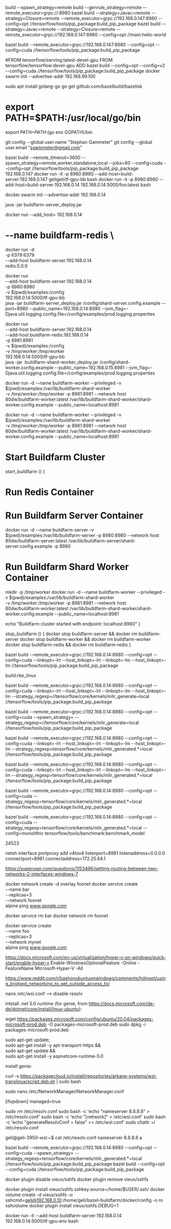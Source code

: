 build --spawn_strategy=remote
build --genrule_strategy=remote
 --remote_executor=grpc://<bazel-buildfarm-server>:8980
bazel build --strategy=Javac=remote  --strategy=Closure=remote --remote_executor=grpc://192.168.0.147:8980 --config=opt //tensorflow/tools/pip_package:build_pip_package
bazel build --strategy=Javac=remote  --strategy=Closure=remote --remote_executor=grpc://192.168.0.147:8980 --config=opt  //main:hello-world

bazel build --remote_executor=grpc://192.168.0.147:8980 --config=opt --config=cuda //tensorflow/tools/pip_package:build_pip_package

#FROM tensorflow/serving:latest-devel-gpu
FROM tensorflow/tensorflow:devel-gpu
ADD 
bazel build --config=opt --config=v2 --config=cuda //tensorflow/tools/pip_package:build_pip_package
docker swarm init --advertise-addr 192.168.99.100


sudo apt install golang-go
go get github.com/bazelbuild/bazelisk
# export PATH=$PATH:/usr/local/go/bin
export PATH=$PATH:$(go env GOPATH)/bin


git config --global user.name "Stephan Gammeter"
git config --global user.email "sgammeter@gmail.com"



bazel build --remote_timeout=3600 --spawn_strategy=remote,worker,standalone,local --jobs=60 --config=cuda --config=opt //tensorflow/tools/pip_package:build_pip_package
192.168.0.147
docker run -it -p 8980:8980 --add-host=build-server:192.168.0.147 geligeli/tf-gpu-bb bash
docker run -it -p 8980:8980 --add-host=build-server:192.168.0.14  192.168.0.14:5000/foo:latest bash

docker swarm init --advertise-addr 192.168.0.14


java -jar buildfarm-server_deploy.jar


docker run --add_host= 192.168.0.14


#  --name buildfarm-redis \
docker run -d \
  -p 6379:6379 \
  --add-host buildfarm-server:192.168.0.14 \
  redis:5.0.9

docker run \
  --add-host buildfarm-server:192.168.0.14 \
  -p 8980:8980 \
  -v $(pwd)/examples:/config \
  192.168.0.14:5000/tf-gpu-bb \
  java -jar buildfarm-server_deploy.jar /config/shard-server.config.example --port=8980 --public_name=192.168.0.14:8980 --jvm_flag=-Djava.util.logging.config.file=/config/examples/prod.logging.properties

docker run \
  --add-host buildfarm-server:192.168.0.14 \
  --add-host buildfarm-redis:192.168.0.14 \
  -p 8981:8981 \
  -v $(pwd)/examples:/config \
  -v /tmp/worker:/tmp/worker \
  192.168.0.14:5000/tf-gpu-bb \
  java -jar :buildfarm-shard-worker_deploy.jar /config/shard-worker.config.example --public_name=192.168.0.15:8981 --jvm_flag=-Djava.util.logging.config.file=/config/examples/prod.logging.properties

  docker run -d --name buildfarm-worker --privileged -v $(pwd)/examples:/var/lib/buildfarm-shard-worker \
  -v /tmp/worker:/tmp/worker -p 8981:8981 --network host \
  80dw/buildfarm-worker:latest /var/lib/buildfarm-shard-worker/shard-worker.config.example --public_name=localhost:8981


  docker run -d --name buildfarm-worker --privileged -v $(pwd)/examples:/var/lib/buildfarm-shard-worker \
  -v /tmp/worker:/tmp/worker -p 8981:8981 --network host \
  80dw/buildfarm-worker:latest /var/lib/buildfarm-shard-worker/shard-worker.config.example --public_name=localhost:8981




# Start Buildfarm Cluster
start_buildfarm () {
  # Run Redis Container

  # Run Buildfarm Server Container
  docker run -d --name buildfarm-server -v $(pwd)/examples:/var/lib/buildfarm-server -p 8980:8980 --network host \
  80dw/buildfarm-server:latest /var/lib/buildfarm-server/shard-server.config.example -p 8980

  # Run Buildfarm Shard Worker Container
  mkdir -p /tmp/worker
  docker run -d --name buildfarm-worker --privileged -v $(pwd)/examples:/var/lib/buildfarm-shard-worker \
  -v /tmp/worker:/tmp/worker -p 8981:8981 --network host \
  80dw/buildfarm-worker:latest /var/lib/buildfarm-shard-worker/shard-worker.config.example --public_name=localhost:8981

  echo "Buildfarm cluster started with endpoint: localhost:8980"
}

stop_buildfarm () {
  docker stop buildfarm-server && docker rm buildfarm-server
  docker stop buildfarm-worker && docker rm buildfarm-worker
  docker stop buildfarm-redis && docker rm buildfarm-redis
}



bazel build --remote_executor=grpc://192.168.0.14:8980 --config=opt --config=cuda --linkopt=-lrt --host_linkopt=-lrt --linkopt=-lm --host_linkopt=-lm //tensorflow/tools/pip_package:build_pip_package

build:rbe_linux 



bazel build --remote_executor=grpc://192.168.0.14:8980 --config=opt --config=cuda --linkopt=-lrt --host_linkopt=-lrt --linkopt=-lm --host_linkopt=-lm --strategy_regexp=//tensorflow/core/kernels/mlir_generate=local //tensorflow/tools/pip_package:build_pip_package



bazel build --remote_executor=grpc://192.168.0.14:8980 --config=opt --config=cuda --spawn_strategy= --strategy_regexp=//tensorflow/core/kernels/mlir_generate=local //tensorflow/tools/pip_package:build_pip_package

bazel build --remote_executor=grpc://192.168.0.14:8980 --config=opt --config=cuda --linkopt=-lrt --host_linkopt=-lrt --linkopt=-lm --host_linkopt=-lm --strategy_regexp=tensorflow/core/kernels/mlir_generated.*=local //tensorflow/tools/pip_package:build_pip_package

bazel build --remote_executor=grpc://192.168.0.14:8980 --config=opt --config=cuda --linkopt=-lrt --host_linkopt=-lrt --linkopt=-lm --host_linkopt=-lm --strategy_regexp=tensorflow/core/kernels/mlir_generated.*=local //tensorflow/tools/pip_package:build_pip_package

bazel build --remote_executor=grpc://192.168.0.14:8980 --config=opt --config=cuda --strategy_regexp=tensorflow/core/kernels/mlir_generated.*=local //tensorflow/tools/pip_package:build_pip_package

bazel build  --remote_executor=grpc://192.168.0.14:8980 --config=opt --config=cuda --strategy_regexp=tensorflow/core/kernels/mlir_generated.*=local --config=monolithic tensorflow/tools/benchmark:benchmark_model

24523



 netsh interface portproxy add v4tov4 listenport=8981 listenaddress=0.0.0.0 connectport=8981 connectaddress=172.25.64.1



 https://superuser.com/questions/1153496/setting-routing-between-two-networks-2-interfaces-windows-7


docker network create -d overlay foonet
docker service create \
  --name bar \
  --replicas=3 \
  --network foonet \
  alpine ping www.google.com

docker service rm bar
docker network rm foonet

  docker service create \
  --name foo \
  --replicas=3 \
  --network mynet \
  alpine ping www.google.com



https://docs.microsoft.com/en-us/virtualization/hyper-v-on-windows/quick-start/enable-hyper-v
Enable-WindowsOptionalFeature -Online -FeatureName Microsoft-Hyper-V -All



https://www.reddit.com/r/bashonubuntuonwindows/comments/hdmspt/using_bridged_networking_to_get_outside_access_to/


nano /etc/wsl.conf --> disable resolv

intstall .net 5.0 runtime (for genie, from https://docs.microsoft.com/de-de/dotnet/core/install/linux-ubuntu):

wget https://packages.microsoft.com/config/ubuntu/20.04/packages-microsoft-prod.deb -O packages-microsoft-prod.deb
sudo dpkg -i packages-microsoft-prod.deb

sudo apt-get update; \
  sudo apt-get install -y apt-transport-https && \
  sudo apt-get update && \
  sudo apt-get install -y aspnetcore-runtime-5.0

install genie:

curl -s https://packagecloud.io/install/repositories/arkane-systems/wsl-translinux/script.deb.sh | sudo bash




sudo nano /etc/NetworkManager/NetworkManager.conf

[ifupdown]
managed=true



sudo rm /etc/resolv.conf
sudo bash -c 'echo "nameserver 8.8.8.8" > /etc/resolv.conf'
sudo bash -c 'echo "[network]" > /etc/wsl.conf'
sudo bash -c 'echo "generateResolvConf = false" >> /etc/wsl.conf'
sudo chattr +i /etc/resolv.conf



geli@geli-3950-wsl:~$ cat /etc/resolv.conf
nameserver 8.8.8.8
a 

bazel build --remote_executor=grpc://192.168.0.14:8980 --config=opt --config=cuda --spawn_strategy= --strategy_regexp=tensorflow/core/kernels/mlir_generated.*=local //tensorflow/tools/pip_package:build_pip_package
bazel build --config=opt --config=cuda  //tensorflow/tools/pip_package:build_pip_package



docker plugin disable vieux/sshfs
docker plugin remove vieux/sshfs

docker plugin install vieux/sshfs sshkey.source=/home/$USER/.ssh/
docker volume create -d vieux/sshfs -o sshcmd=geli@192.168.0.10:/home/geli/bazel-buildfarm/docker/config -o ro sshvolume
docker plugin install vieux/sshfs DEBUG=1


docker run -it --add-host buildfarm-server:192.168.0.14 192.168.0.14:5000/tf-gpu-env bash
  